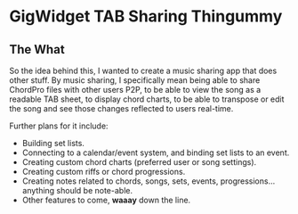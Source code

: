 # GigWidget TAB Sharing Thingummy

## The What

So the idea behind this, I wanted to create a music sharing app that does other stuff. By music sharing, I specifically mean being able to share ChordPro files with other users P2P, to be able to view the song as a readable TAB sheet, to display chord charts, to be able to transpose or edit the song and see those changes reflected to users real-time.

Further plans for it include:

* Building set lists.
* Connecting to a calendar/event system, and binding set lists to an event.
* Creating custom chord charts (preferred user or song settings).
* Creating custom riffs or chord progressions.
* Creating notes related to chords, songs, sets, events, progressions... anything should be note-able.
* Other features to come, **waaay** down the line.